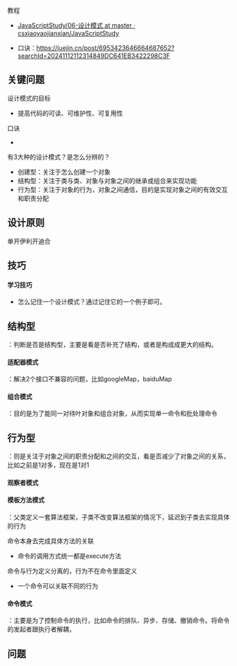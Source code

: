 教程

- [JavaScriptStudy/06-设计模式 at master · csxiaoyaojianxian/JavaScriptStudy](https://github.com/csxiaoyaojianxian/JavaScriptStudy/tree/master/06-设计模式)

- 口诀：https://juejin.cn/post/6953423646664687652?searchId=20241112112314849DC641EB3422298C3F



## 关键问题

设计模式的目标

- 提高代码的可读、可维护性、可复用性

口诀

- 

有3大种的设计模式？是怎么分辨的？

- 创建型：关注于怎么创建一个对象
- 结构型：关注于类与类、对象与对象之间的继承或组合来实现功能
- 行为型：关注于对象的行为，对象之间通信，目的是实现对象之间的有效交互和职责分配



## 设计原则

单开伊利开迪合



## 技巧

#### 学习技巧

- 怎么记住一个设计模式？通过记住它的一个例子即可。



## 结构型

：判断是否是结构型，主要是看是否补充了结构，或者是构成成更大的结构。

#### 适配器模式

：解决2个接口不兼容的问题，比如googleMap，baiduMap

#### 组合模式

：目的是为了能同一对待叶对象和组合对象，从而实现单一命令和批处理命令







## 行为型

：则是关注于对象之间的职责分配和之间的交互，看是否减少了对象之间的关系，比如之前是1对多，现在是1对1

#### 观察者模式



#### 模板方法模式

：父类定义一套算法框架，子类不改变算法框架的情况下，延迟到子类去实现具体的行为

命令本身去完成具体方法的关联

- 命令的调用方式统一都是execute方法

命令与行为定义分离的，行为不在命令里面定义

- 一个命令可以关联不同的行为



#### 命令模式

：主要是为了控制命令的执行，比如命令的排队、异步、存储、撤销命令。将命令的发起者跟执行者解耦，



## 问题

